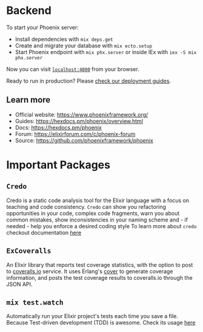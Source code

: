 # Backend

To start your Phoenix server:

  * Install dependencies with `mix deps.get`
  * Create and migrate your database with `mix ecto.setup`
  * Start Phoenix endpoint with `mix phx.server` or inside IEx with `iex -S mix phx.server`

Now you can visit [`localhost:4000`](http://localhost:4000) from your browser.

Ready to run in production? Please [check our deployment guides](https://hexdocs.pm/phoenix/deployment.html).

## Learn more

  * Official website: https://www.phoenixframework.org/
  * Guides: https://hexdocs.pm/phoenix/overview.html
  * Docs: https://hexdocs.pm/phoenix
  * Forum: https://elixirforum.com/c/phoenix-forum
  * Source: https://github.com/phoenixframework/phoenix


# Important Packages

## <code>Credo</code>

Credo is a static code analysis tool for the Elixir language with a focus on teaching and code consistency.
<code>Credo</code> can show you refactoring opportunities in your code, complex code fragments, warn you about common mistakes, show inconsistencies in your naming scheme and - if needed - help you enforce a desired coding style
To learn more about <code>credo</code> checkout documentation [here](https://hexdocs.pm/credo/overview.html)

## <code>ExCoveralls</code>

An Elixir library that reports test coverage statistics, with the option to post to [coveralls.io](https://coveralls.io/) service. It uses Erlang's [cover](http://www.erlang.org/doc/man/cover.html) to generate coverage information, and posts the test coverage results to coveralls.io through the JSON API.

## <code>mix test.watch</code>

Automatically run your Elixir project's tests each time you save a file. Because Test-driven development (TDD) is awesome.
Check its usage [here](https://hexdocs.pm/mix_test_watch/readme.html)
